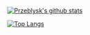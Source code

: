 <!--### Hi there 👋-->

[![Przeblysk's github stats](https://github-readme-stats.vercel.app/api?username=Przeblysk)]()

[![Top Langs](https://github-readme-stats.vercel.app/api/top-langs/?username=Przeblysk)]()

<!--
**Przeblysk/Przeblysk** is a ✨ _special_ ✨ repository because its `README.md` (this file) appears on your GitHub profile.

Here are some ideas to get you started:

- 🔭 I’m currently working on ...
- 🌱 I’m currently learning ...
- 👯 I’m looking to collaborate on ...
- 🤔 I’m looking for help with ...
- 💬 Ask me about ...
- 📫 How to reach me: ...
- 😄 Pronouns: ...
- ⚡ Fun fact: ...
-->
